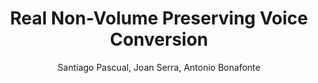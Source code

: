 ---
paperId: 51
author: Santiago Pascual, Joan Serra, Antonio Bonafonte
publicationauthor: Pascual, S. et al.
title: Real Non-Volume Preserving Voice Conversion
pdf: Oral_Santiago_Pascual.pdf
poster: --
slide: Slide_Santiago_Pascual.pdf
alt: --
type: Oral & Poster
topic: Natural Language Processing
link: https://research.latinxinai.org/papers/neurips/2018/pdf/Oral_Santiago_Pascual.pdf
conference: neurips
year: 2018
tags: neurips-2018-op
location: Montreal, Canada
---